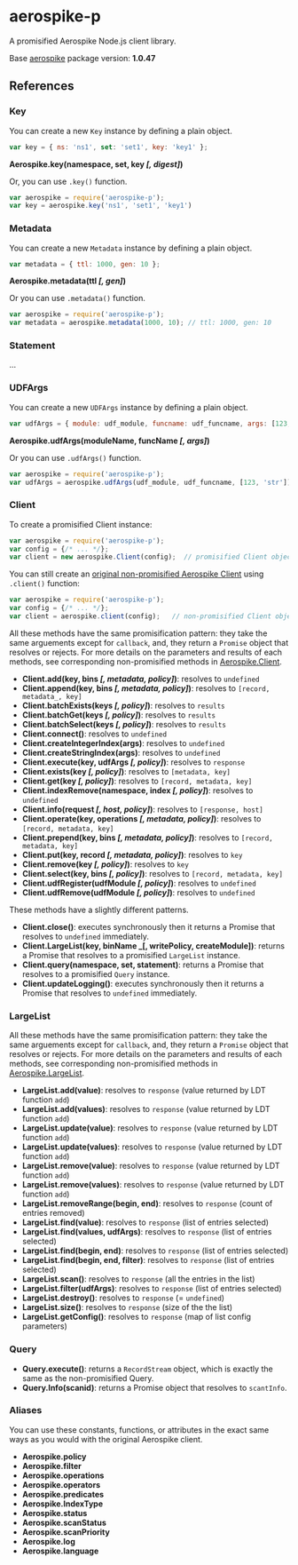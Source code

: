 # aerospike-p

A promisified Aerospike Node.js client library.

Base [aerospike](https://github.com/aerospike/aerospike-client-nodejs) package version: **1.0.47**

## References

### Key

You can create a new `Key` instance by defining a plain object.

```javascript
var key = { ns: 'ns1', set: 'set1', key: 'key1' };
```

**Aerospike.key(namespace, set, key _[, digest]_)**

Or, you can use `.key()` function.

```javascript
var aerospike = require('aerospike-p');
var key = aerospike.key('ns1', 'set1', 'key1')
```

### Metadata

You can create a new `Metadata` instance by defining a plain object.

```javascript
var metadata = { ttl: 1000, gen: 10 };
```

**Aerospike.metadata(ttl _[, gen]_)**

Or you can use `.metadata()` function.

```javascript
var aerospike = require('aerospike-p');
var metadata = aerospike.metadata(1000, 10); // ttl: 1000, gen: 10
```

### Statement

...

### UDFArgs

You can create a new `UDFArgs` instance by defining a plain object.

```javascript
var udfArgs = { module: udf_module, funcname: udf_funcname, args: [123, 'str'] }
```

**Aerospike.udfArgs(moduleName, funcName _[, args]_)**

Or you can use `.udfArgs()` function.

```javascript
var aerospike = require('aerospike-p');
var udfArgs = aerospike.udfArgs(udf_module, udf_funcname, [123, 'str']);
```

### Client

To create a promisified Client instance:

```javascript
var aerospike = require('aerospike-p');
var config = {/* ... */};
var client = new aerospike.Client(config);  // promisified Client object
```

You can still create an [original non-promisified Aerospike Client](https://github.com/aerospike/aerospike-client-nodejs/blob/master/docs/client.md) using `.client()` function:

```javascript
var aerospike = require('aerospike-p');
var config = {/* ... */};
var client = aerospike.client(config);   // non-promisified Client object
```

All these methods have the same promisification pattern: they take the same arguements except for `callback`, and, they return a `Promise` object that resolves or rejects. For more details on the parameters and results of each methods, see corresponding non-promisified methods in [Aerospike.Client](https://github.com/aerospike/aerospike-client-nodejs/blob/master/docs/client.md).

- **Client.add(key, bins _[, metadata, policy]_)**: resolves to `undefined`
- **Client.append(key, bins _[, metadata, policy]_)**: resolves to `[record, metadata_, key]`
- **Client.batchExists(keys _[, policy]_)**: resolves to `results`
- **Client.batchGet(keys _[, policy]_)**: resolves to `results`
- **Client.batchSelect(keys _[, policy]_)**: resolves to `results`
- **Client.connect()**: resolves to `undefined`
- **Client.createIntegerIndex(args)**: resolves to `undefined`
- **Client.createStringIndex(args)**: resolves to `undefined`
- **Client.execute(key, udfArgs _[, policy]_)**: resolves to `response`
- **Client.exists(key _[, policy]_)**: resolves to `[metadata, key]`
- **Client.get(key _[, policy]_)**: resolves to `[record, metadata, key]`
- **Client.indexRemove(namespace, index _[, policy]_)**: resolves to `undefined`
- **Client.info(request _[, host, policy]_)**: resolves to `[response, host]`
- **Client.operate(key, operations _[, metadata, policy]_)**: resolves to `[record, metadata, key]`
- **Client.prepend(key, bins _[, metadata, policy]_)**: resolves to `[record, metadata, key]`
- **Client.put(key, record _[, metadata, policy]_)**: resolves to `key`
- **Client.remove(key _[, policy]_)**: resolves to `key`
- **Client.select(key, bins _[, policy]_)**: resolves to `[record, metadata, key]`
- **Client.udfRegister(udfModule _[, policy]_)**: resolves to `undefined`
- **Client.udfRemove(udfModule _[, policy]_)**: resolves to `undefined`

These methods have a slightly different patterns.

- **Client.close()**: executes synchronously then it returns a Promise that resolves to `undefined` immediately.
- **Client.LargeList(key, binName _[, writePolicy, createModule])**: returns a Promise that resolves to a promisified `LargeList` instance.
- **Client.query(namespace, set, statement)**: returns a Promise that resolves to a promisified `Query` instance.
- **Client.updateLogging()**: executes synchronously then it returns a Promise that resolves to `undefined` immediately.

### LargeList

All these methods have the same promisification pattern: they take the same arguements except for `callback`, and, they return a `Promise` object that resolves or rejects. For more details on the parameters and results of each methods, see corresponding non-promisified methods in [Aerospike.LargeList](https://github.com/aerospike/aerospike-client-nodejs/blob/master/docs/largelist.md).

- **LargeList.add(value)**: resolves to `response` (value returned by LDT function `add`)
- **LargeList.add(values)**: resolves to `response` (value returned by LDT function `add`)
- **LargeList.update(value)**: resolves to `response` (value returned by LDT function `add`)
- **LargeList.update(values)**: resolves to `response` (value returned by LDT function `add`)
- **LargeList.remove(value)**: resolves to `response` (value returned by LDT function `add`)
- **LargeList.remove(values)**: resolves to `response` (value returned by LDT function `add`)
- **LargeList.removeRange(begin, end)**: resolves to `response` (count of entries removed)
- **LargeList.find(value)**: resolves to `response` (list of entries selected)
- **LargeList.find(values, udfArgs)**: resolves to `response` (list of entries selected)
- **LargeList.find(begin, end)**: resolves to `response` (list of entries selected)
- **LargeList.find(begin, end, filter)**: resolves to `response` (list of entries selected)
- **LargeList.scan()**: resolves to `response` (all the entries in the list)
- **LargeList.filter(udfArgs)**: resolves to `response` (list of entries selected)
- **LargeList.destroy()**: resolves to `response` (= `undefined`)
- **LargeList.size()**: resolves to `response` (size of the the list)
- **LargeList.getConfig()**: resolves to `response` (map of list config parameters)

### Query

- **Query.execute()**: returns a `RecordStream` object, which is exactly the same as the non-promisified Query.
- **Query.Info(scanid)**: returns a Promise object that resolves to `scantInfo`.

### Aliases

You can use these constants, functions, or attributes in the exact same ways as you would with the original Aerospike client.

- **Aerospike.policy**
- **Aerospike.filter**
- **Aerospike.operations**
- **Aerospike.operators**
- **Aerospike.predicates**
- **Aerospike.IndexType**
- **Aerospike.status**
- **Aerospike.scanStatus**
- **Aerospike.scanPriority**
- **Aerospike.log**
- **Aerospike.language**
